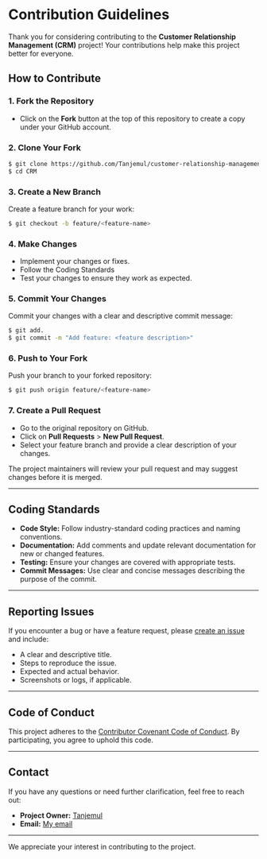 # Contribution Guidelines

Thank you for considering contributing to the **Customer Relationship Management (CRM)** project! Your contributions help make this project better for everyone.

## How to Contribute

### 1. Fork the Repository
- Click on the **Fork** button at the top of this repository to create a copy under your GitHub account.

### 2. Clone Your Fork
```bash
$ git clone https://github.com/Tanjemul/customer-relationship-management.git
$ cd CRM
```

### 3. Create a New Branch
Create a feature branch for your work:
```bash
$ git checkout -b feature/<feature-name>
```

### 4. Make Changes
- Implement your changes or fixes.
- Follow the Coding Standards
- Test your changes to ensure they work as expected.

### 5. Commit Your Changes
Commit your changes with a clear and descriptive commit message:
```bash
$ git add.
$ git commit -m "Add feature: <feature description>"
```

### 6. Push to Your Fork
Push your branch to your forked repository:
```bash
$ git push origin feature/<feature-name>
```

### 7. Create a Pull Request
- Go to the original repository on GitHub.
- Click on **Pull Requests** > **New Pull Request**.
- Select your feature branch and provide a clear description of your changes.

The project maintainers will review your pull request and may suggest changes before it is merged.

---

## Coding Standards

- **Code Style:** Follow industry-standard coding practices and naming conventions.
- **Documentation:** Add comments and update relevant documentation for new or changed features.
- **Testing:** Ensure your changes are covered with appropriate tests.
- **Commit Messages:** Use clear and concise messages describing the purpose of the commit.

---

## Reporting Issues
If you encounter a bug or have a feature request, please [create an issue](https://github.com/Tanjemul/customer-relationship-management/issues) and include:

- A clear and descriptive title.
- Steps to reproduce the issue.
- Expected and actual behavior.
- Screenshots or logs, if applicable.

---

## Code of Conduct
This project adheres to the [Contributor Covenant Code of Conduct](https://www.contributor-covenant.org/). By participating, you agree to uphold this code.

---

## Contact
If you have any questions or need further clarification, feel free to reach out:

- **Project Owner:** [Tanjemul](https://github.com/Tanjemul)
- **Email:** [My email](mailto:tanjemul11@gmail.com)

---

We appreciate your interest in contributing to the project.
